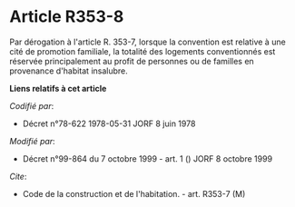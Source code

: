 # Article R353-8

Par dérogation à l'article R. 353-7, lorsque la convention est relative à une cité de promotion familiale, la totalité des
logements conventionnés est réservée principalement au profit de personnes ou de familles en provenance d'habitat insalubre.

**Liens relatifs à cet article**

_Codifié par_:

  - Décret n°78-622 1978-05-31 JORF 8 juin 1978

_Modifié par_:

  - Décret n°99-864 du 7 octobre 1999 - art. 1 () JORF 8 octobre 1999

_Cite_:

  - Code de la construction et de l'habitation. - art. R353-7 (M)
